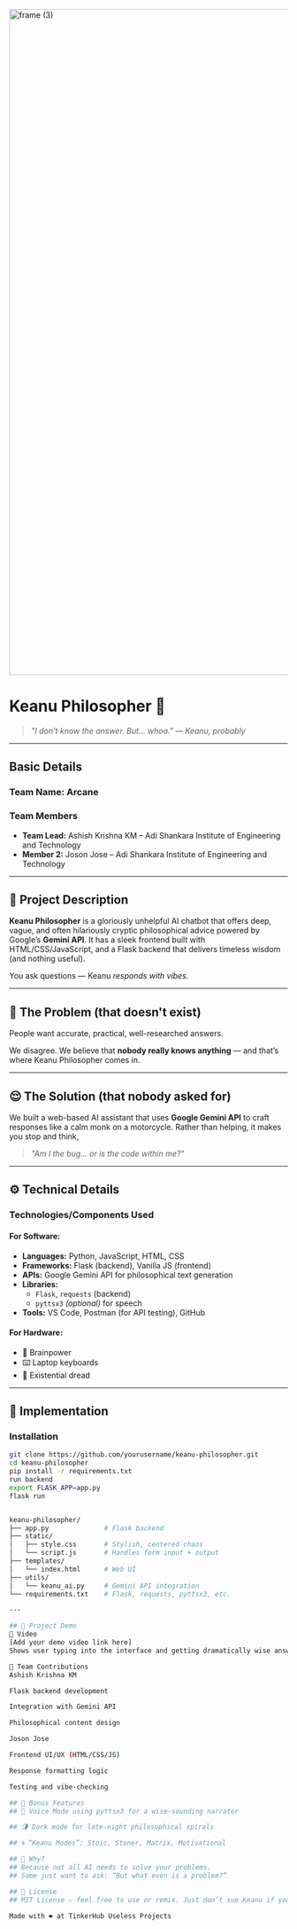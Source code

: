 <img width="3188" height="1202" alt="frame (3)" src="https://github.com/user-attachments/assets/517ad8e9-ad22-457d-9538-a9e62d137cd7" />

# Keanu Philosopher 🎯

> *"I don't know the answer. But... whoa." — Keanu, probably*

---

## Basic Details

### Team Name: Arcane

### Team Members
- **Team Lead:** Ashish Krishna KM – Adi Shankara Institute of Engineering and Technology  
- **Member 2:** Joson Jose – Adi Shankara Institute of Engineering and Technology  

---

## 🧘 Project Description  
**Keanu Philosopher** is a gloriously unhelpful AI chatbot that offers deep, vague, and often hilariously cryptic philosophical advice powered by Google’s **Gemini API**. It has a sleek frontend built with HTML/CSS/JavaScript, and a Flask backend that delivers timeless wisdom (and nothing useful).

You ask questions — Keanu *responds with vibes*.

---

## 🤷 The Problem (that doesn't exist)  
People want accurate, practical, well-researched answers.

We disagree. We believe that **nobody really knows anything** — and that’s where Keanu Philosopher comes in.

---

## 😌 The Solution (that nobody asked for)  
We built a web-based AI assistant that uses **Google Gemini API** to craft responses like a calm monk on a motorcycle. Rather than helping, it makes you stop and think,  
> *"Am I the bug… or is the code within me?"*

---

## ⚙️ Technical Details

### Technologies/Components Used 

#### For Software:

- **Languages:** Python, JavaScript, HTML, CSS  
- **Frameworks:** Flask (backend), Vanilla JS (frontend)  
- **APIs:** Google Gemini API for philosophical text generation  
- **Libraries:** 
  - `Flask`, `requests` (backend)  
  - `pyttsx3` *(optional)* for speech  
- **Tools:** VS Code, Postman (for API testing), GitHub

#### For Hardware:

- 🧠 Brainpower  
- ⌨️ Laptop keyboards  
- 🫠 Existential dread  

---

## 🧠 Implementation

### Installation
```bash
git clone https://github.com/yourusername/keanu-philosopher.git
cd keanu-philosopher
pip install -r requirements.txt
run backend
export FLASK_APP=app.py
flask run


keanu-philosopher/
├── app.py              # Flask backend
├── static/
│   ├── style.css       # Stylish, centered chaos
│   └── script.js       # Handles form input + output
├── templates/
│   └── index.html      # Web UI
├── utils/
│   └── keanu_ai.py     # Gemini API integration
└── requirements.txt    # Flask, requests, pyttsx3, etc.

---

## 🎥 Project Demo
🔗 Video
[Add your demo video link here]
Shows user typing into the interface and getting dramatically wise answers.

🤝 Team Contributions
Ashish Krishna KM

Flask backend development

Integration with Gemini API

Philosophical content design

Joson Jose

Frontend UI/UX (HTML/CSS/JS)

Response formatting logic

Testing and vibe-checking

## 🚀 Bonus Features
## 🎤 Voice Mode using pyttsx3 for a wise-sounding narrator

## 🌗 Dark mode for late-night philosophical spirals

## 🌀 “Keanu Modes”: Stoic, Stoner, Matrix, Motivational

## 💌 Why?
## Because not all AI needs to solve your problems.
## Some just want to ask: “But what even is a problem?”

## 📄 License
## MIT License — feel free to use or remix. Just don’t sue Keanu if your life gets more confusing.

Made with ❤️ at TinkerHub Useless Projects
